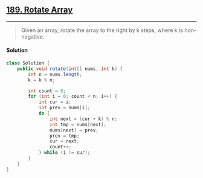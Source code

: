 ## [189. Rotate Array](https://leetcode.com/problems/rotate-array/)

---

> Given an array, rotate the array to the right by k steps, where k is non-negative.

#### Solution

```java
class Solution {
    public void rotate(int[] nums, int k) {
        int n = nums.length;
        k = k % n;

        int count = 0;
        for (int i = 0; count < n; i++) {
            int cur = i;
            int prev = nums[i];
            do {
                int next = (cur + k) % n;
                int tmp = nums[next];
                nums[next] = prev;
                prev = tmp;
                cur = next;
                count++;
            } while (i != cur);
        }
    }
}
```